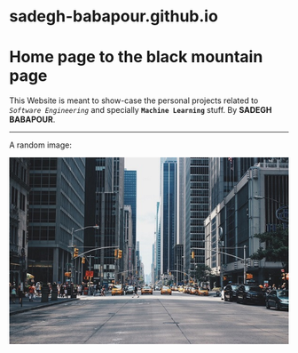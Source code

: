 # sadegh-babapour.github.io
# Home page to the black mountain page

This Website is meant to show-case the personal projects related to *```Software Engineering```* and specially **```Machine Learning```** stuff.
By **SADEGH BABAPOUR**.


--------------------------------------------------
A random image: 


![alt text](https://raw.githubusercontent.com/sadegh-babapour/sadegh-babapour.github.io/master/assets/images/urban.png "Urban area")
